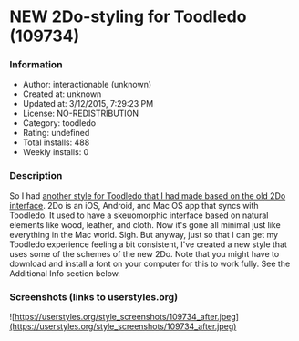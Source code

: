 # NEW 2Do-styling for Toodledo (109734)

### Information
- Author: interactionable (unknown)
- Created at: unknown
- Updated at: 3/12/2015, 7:29:23 PM
- License: NO-REDISTRIBUTION
- Category: toodledo
- Rating: undefined
- Total installs: 488
- Weekly installs: 0


### Description
So I had <a href="https://userstyles.org/styles/64011/2do-like-style-for-toodledo">another style for Toodledo that I had made based on the old 2Do interface</a>. 2Do is an iOS, Android, and Mac OS app that syncs with Toodledo. It used to have a skeuomorphic interface based on natural elements like wood, leather, and cloth. Now it's gone all minimal just like everything in the Mac world. Sigh. But anyway, just so that I can get my Toodledo experience feeling a bit consistent, I've created a new style that uses some of the schemes of the new 2Do. Note that you might have to download and install a font on your computer for this to work fully. See the Additional Info section below.


### Screenshots (links to userstyles.org)
![https://userstyles.org/style_screenshots/109734_after.jpeg](https://userstyles.org/style_screenshots/109734_after.jpeg)


